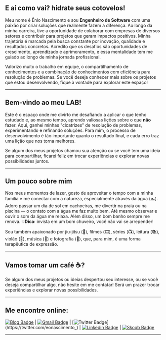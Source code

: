 ## E aí como vai? hidrate seus cotovelos!

Meu nome é Ênio Nascimento e sou **Engenheiro de Software** com uma paixão por criar soluções que realmente fazem a diferença. Ao longo da minha carreira, tive a oportunidade de colaborar com empresas de diversos setores e contribuir para projetos que geram impactos positivos.
Minha trajetória é marcada pela busca constante por inovação, qualidade e resultados concretos. Acredito que os desafios são oportunidades de crescimento, aprendizado e aprimoramento, e essa mentalidade tem me guiado ao longo de minha jornada profissional.

Valorizo muito o trabalho em equipe, o compartilhamento de conhecimentos e a combinação de conhecimentos com eficiência para resolução de problemas. Se você deseja conhecer mais sobre os projetos que estou desenvolvendo, fique à vontade para explorar este espaço!

---

## Bem-vindo ao meu LAB!

Este é o espaço onde me divirto me desafiando a aplicar o que tenho estudado e, ao mesmo tempo, aprendo valiosas lições sobre o que **não** fazer. Aqui, ganhei minhas "cicatrizes" de resolução de problemas, experimentando e refinando soluções. Para mim, o processo de desenvolvimento é tão importante quanto o resultado final, e cada erro traz uma lição que nos torna melhores.

Se algum dos meus projetos chamou sua atenção ou se você tem uma ideia para compartilhar, ficarei feliz em trocar experiências e explorar novas possibilidades juntos.

---

## Um pouco sobre mim

Nos meus momentos de lazer, gosto de aproveitar o tempo com a minha família e me conectar com a natureza, especialmente através da água (🏊). Adoro passar um dia de sol em cachoeiras, me divertir na praia ou na piscina — o contato com a água me faz muito bem. Até mesmo observar e ouvir o som da água me relaxa. Além disso, um bom banho sempre me renova.
💡**Dica:** invista em um bom chuveiro, você não vai se arrepender!

Sou também apaixonado por jiu-jitsu (👘), filmes (🎞️), séries (📺), leitura (📚), violão (🎸), música (🎵) e fotografia (📸), que, para mim, é uma forma terapêutica de expressão.

---

## Vamos tomar um café ☕?

Se algum dos meus projetos ou ideias despertou seu interesse, ou se você deseja compartilhar algo, não hesite em me contatar! Será um prazer trocar experiências e explorar novas possibilidades.

---

## Me encontre online:

[![Blog Badge](https://img.shields.io/badge/-Medium-12100E?style=flat-square&labelColor=12100E&logo=Medium&logoColor=white&link=https://medium.com/@eonascimento)](https://medium.com/@eonascimento) | [![Gmail Badge](https://img.shields.io/badge/-Gmail-c14438?style=flat-square&logo=Gmail&logoColor=white&link=mailto:enio.eon@gmail.com)](mailto:enio.eon@gmail.com/) | [![Twitter Badge](https://img.shields.io/badge/-Twitter-1ca0f1?style=flat-square&labelColor=1ca0f1&logo=twitter&logoColor=white&link=https://twitter.com/eonascimento_)](https://twitter.com/eonascimento_) | [![Linkedin Badge](https://img.shields.io/badge/-LinkedIn-blue?style=flat-square&logo=Linkedin&logoColor=white&link=https://www.linkedin.com/in/enionascimento)](https://www.linkedin.com/in/enionascimento) | [![Skoob Badge](https://img.shields.io/badge/-Skoob-87C4B6?style=flat-square&logo=Skoob&logoColor=white&link=https://www.skoob.com.br/usuario/9070761-enio)](https://www.skoob.com.br/usuario/9070761-enio)

---
